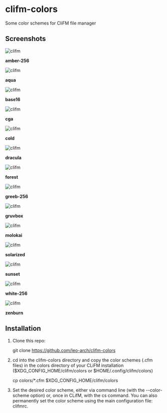 # clifm-colors
Some color schemes for CliFM file manager

## Screenshots

![clifm](screenshots/amber-256.png)

**amber-256**

![clifm](screenshots/aqua.png)

**aqua**

![clifm](screenshots/base16.png)

**base16**

![clifm](screenshots/cga.png)

**cga**

![clifm](screenshots/cold.png)

**cold**

![clifm](screenshots/dracula.png)

**dracula**

![clifm](screenshots/forest.png)

**forest**

![clifm](screenshots/green-256.png)

**greeb-256**

![clifm](screenshots/gruvbox.png)

**gruvbox**

![clifm](screenshots/molokai.png)

**molokai**

![clifm](screenshots/solarized.png)

**solarized**

![clifm](screenshots/sunset.png)

**sunset**

![clifm](screenshots/white-256.png)

**white-256**

![clifm](screenshots/zenburn.png)

**zenburn**

## Installation

1) Clone this repo:

	git clone https://github.com/leo-arch/clifm-colors

2) cd into the clifm-colors directory and copy the color schemes (.cfm files) in the colors directory of your CLiFM installation ($XDG_CONFIG_HOME/clifm/colors or $HOME/.config/clifm/colors)

	cp colors/*.cfm $XDG_CONFIG_HOME/clifm/colors

3) Set the desired color scheme, either via command line (with the --color-scheme option) or, once in CLifM, with the cs command. You can also permanently set the color scheme using the main configuration file: clifmrc.
